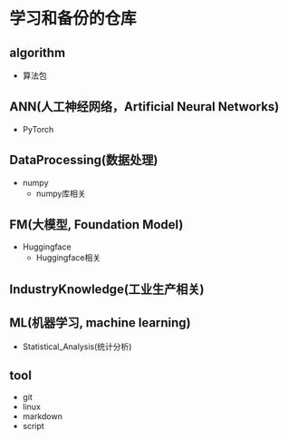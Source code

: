# 学习和备份的仓库

## algorithm

- 算法包

## ANN(人工神经网络，Artificial Neural Networks)

- PyTorch

## DataProcessing(数据处理)

- numpy
    - numpy库相关

## FM(大模型, Foundation Model)

- Huggingface
    - Huggingface相关

## IndustryKnowledge(工业生产相关)

## ML(机器学习, machine learning)

- Statistical_Analysis(统计分析)

## tool

- git
- linux
- markdown
- script